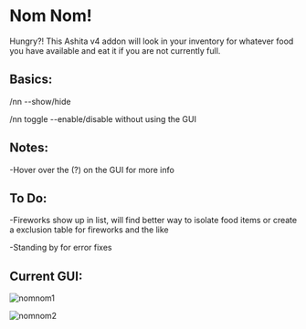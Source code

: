 # Nom Nom!

Hungry?! This Ashita v4 addon will look in your inventory for whatever food you have available and eat it if you are not currently full.

## Basics:

/nn --show/hide

/nn toggle --enable/disable without using the GUI

## Notes:

-Hover over the (?) on the GUI for more info

## To Do:

-Fireworks show up in list, will find better way to isolate food items or create a exclusion table for fireworks and the like

-Standing by for error fixes


## Current GUI: 

![nomnom1](https://user-images.githubusercontent.com/66495755/181935932-d31d19d4-3341-48f2-91f3-2d034e21b336.png)

![nomnom2](https://user-images.githubusercontent.com/66495755/181935934-26afbc2c-ad43-42bc-aa39-035dd0b8a3c2.png)
